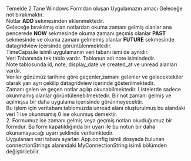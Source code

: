 Temelde 2 Tane Windows Formdan oluşan Uygulamazın amacı Geleceğe not bırakmaktır.<br>
Notlar <b>ADD</b> sekmesinden eklenmektedir.<br>
Geleceğe bırakılmış olan notlardan okuma zamanı gelmiş olanlar ana pencerede <b>NOW</b> sekmesinde okuma zamanı geçmiş olanlar <b>PAST</b> sekmesinde ve okuma zamanı gelmemiş olanlar <b>FUTURE</b> sekmesinde datagridview içersinde görüntülenmektedir.<br>
TimeCapsule isimli uygulamanın veri tabanı ismi de aynıdır.<br>
Veri Tabanında tek tablo vardır. Tablonun adı note isimindedir.<br>
Note tablosunda id, note, display_date ve created_at ve unread alanları vardır.<br>
Veriler günümüz tarihine göre geçenler,zamanı gelenler ve gelecektekiler olarak yarı ayrı çekilip datagridview içerinde gösterilmektedir.<br>
Zamanı gelen ve geçen notlar açılıp okunabilmektedir. Listelerde sadece okunmamış olanlar görüntülenebilmektedir. Bir not zamanı gelmiş ve açılmışsa bir daha uygulama içerisinde görünmeyecektir.<br>
Bu işlem için veritabanı tablomuzda unread alanı oluşturulmuş bu alandaki veri 1 ise okunmamış 0 ise okunmuş demektir.<br>
2. Formumuz ise zamanı gelmiş veya geçmiş notları okuduğumuz bir formdur. Bu form kapatıldığında bir uyarı ile bu notun bir daha okunamayacağı uyarı şeklinde verilemktedir.<br>
Uygulanaın veri tabanı ayarları App.config isimli dosyada bulunan connectionStrings alanındaki MyConnectionString isimli bölümden değiştirilebilir.<br>
